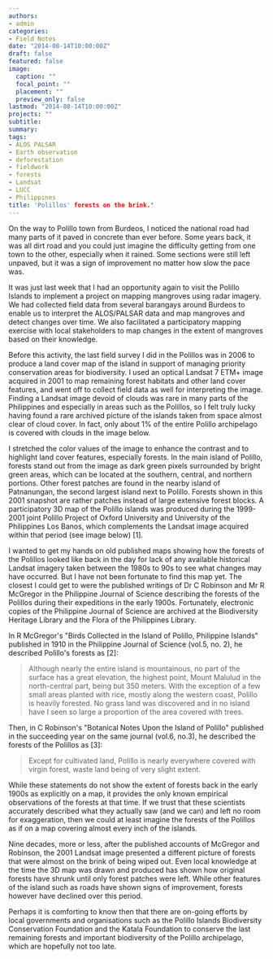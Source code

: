 ```yaml
---
authors:
- admin
categories:
- Field Notes
date: "2014-08-14T10:00:00Z"
draft: false
featured: false
image:
  caption: ""
  focal_point: ""
  placement: ""
  preview_only: false
lastmod: "2014-08-14T10:00:00Z"
projects: ""
subtitle:
summary:
tags:
- ALOS PALSAR
- Earth observation
- deforestation
- fieldwork
- forests
- Landsat
- LUCC
- Philippines
title: 'Polillos' forests on the brink.'
---
```

On the way to Polillo town from Burdeos, I noticed the national road had many parts of it paved in concrete than ever before. Some years back, it was all dirt road and you could just imagine the difficulty getting from one town to the other, especially when it rained. Some sections were still left unpaved, but it was a sign of improvement no matter how slow the pace was.

It was just last week that I had an opportunity again to visit the Polillo Islands to implement a project on mapping mangroves using radar imagery. We had collected field data from several barangays around Burdeos to enable us to interpret the ALOS/PALSAR data and map mangroves and detect changes over time. We also facilitated a participatory mapping exercise with local stakeholders to map changes in the extent of mangroves based on their knowledge.

Before this activity, the last field survey I did in the Polillos was in 2006 to produce a land cover map of the island in support of managing priority conservation areas for biodiversity. I used an optical Landsat 7 ETM+ image acquired in 2001 to map remaining forest habitats and other land cover features, and went off to collect field data as well for interpreting the image. Finding a Landsat image devoid of clouds was rare in many parts of the Philippines and especially in areas such as the Polillos, so I felt truly lucky having found a rare archived picture of the islands taken from space almost clear of cloud cover. In fact, only about 1% of the entire Polillo archipelago is covered with clouds in the image below.


I stretched the color values of the image to enhance the contrast and to highlight land cover features, especially forests. In the main island of Polillo, forests stand out from the image as dark green pixels surrounded by bright green areas, which can be located at the southern, central, and northern portions. Other forest patches are found in the nearby island of Patnanungan, the second largest island next to Polillo. Forests shown in this 2001 snapshot are rather patches instead of large extensive forest blocks. A participatory 3D map of the Polillo islands was produced during the 1999-2001 joint Polillo Project of Oxford University and University of the Philippines Los Banos, which complements the Landsat image acquired within that period (see image below) [1].

I wanted to get my hands on old published maps showing how the forests of the Polillos looked like back in the day for lack of any available historical Landsat imagery taken between the 1980s to 90s to see what changes may have occurred. But I have not been fortunate to find this map yet. The closest I could get to were the published writings of Dr C Robinson and Mr R McGregor in the Philippine Journal of Science describing the forests of the Polillos during their expeditions in the early 1900s. Fortunately, electronic copies of the Philippine Journal of Science are archived at the Biodiversity Heritage Library and the Flora of the Philippines Library.

In R McGregor's "Birds Collected in the Island of Polillo, Philippine Islands" published in 1910 in the Philippine Journal of Science (vol.5, no. 2), he described Polillo's forests as [2]:

> Although nearly the entire island is mountainous, no part of the surface has a great elevation, the highest point, Mount Malulud in the north-central part, being but 350 meters. With the exception of a few small areas planted with rice, mostly along the western coast, Polillo is heavily forested. No grass land was discovered and in no island have I seen so large a proportion of the area covered with trees.

Then, in C Robinson's "Botanical Notes Upon the Island of Polillo" published in the succeeding year on the same journal (vol.6, no.3), he described the forests of the Polillos as [3]:

> Except for cultivated land, Polillo is nearly everywhere covered with virgin forest, waste land being of very slight extent.

While these statements do not show the extent of forests back in the early 1900s as explicitly on a map, it provides the only known empirical observations of the forests at that time. If we trust that these scientists accurately described what they actually saw (and we can) and left no room for exaggeration, then we could at least imagine the forests of the Polillos as if on a map covering almost every inch of the islands.

Nine decades, more or less, after the published accounts of McGregor and Robinson, the 2001 Landsat image presented a different picture of forests that were almost on the brink of being wiped out. Even local knowledge at the time the 3D map was drawn and produced has shown how original forests have shrunk until only forest patches were left. While other features of the island such as roads have shown signs of improvement, forests however have declined over this period.

Perhaps it is comforting to know then that there are on-going efforts by local governments and organisations such as the Polillo Islands Biodiversity Conservation Foundation and the Katala Foundation to conserve the last remaining forests and important biodiversity of the Polillo archipelago, which are hopefully not too late.